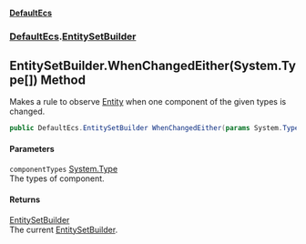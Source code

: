 #### [DefaultEcs](./index.md 'index')
### [DefaultEcs](./DefaultEcs.md 'DefaultEcs').[EntitySetBuilder](./DefaultEcs-EntitySetBuilder.md 'DefaultEcs.EntitySetBuilder')
## EntitySetBuilder.WhenChangedEither(System.Type[]) Method
Makes a rule to observe [Entity](./DefaultEcs-Entity.md 'DefaultEcs.Entity') when one component of the given types is changed.  
```C#
public DefaultEcs.EntitySetBuilder WhenChangedEither(params System.Type[] componentTypes);
```
#### Parameters
<a name='DefaultEcs-EntitySetBuilder-WhenChangedEither(System-Type--)-componentTypes'></a>
`componentTypes` [System.Type](https://docs.microsoft.com/en-us/dotnet/api/System.Type 'System.Type')  
The types of component.  
  
#### Returns
[EntitySetBuilder](./DefaultEcs-EntitySetBuilder.md 'DefaultEcs.EntitySetBuilder')  
The current [EntitySetBuilder](./DefaultEcs-EntitySetBuilder.md 'DefaultEcs.EntitySetBuilder').  
